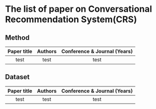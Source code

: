 # The list of paper on Conversational Recommendation System(CRS)



## Method 

| Paper title | Authors | Conference & Journal (Years) |
|:---:|:---:|:---:|
| test | test| test|       



## Dataset

| Paper title | Authors | Conference & Journal (Years) |
|:---:|:---:|:---:|
| test | test| test|       

